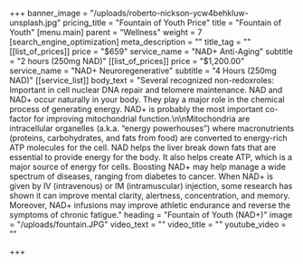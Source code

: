 +++
banner_image = "/uploads/roberto-nickson-ycw4behkluw-unsplash.jpg"
pricing_title = "Fountain of Youth Price"
title = "Fountain of Youth"
[menu.main]
parent = "Wellness"
weight = 7
[search_engine_optimization]
meta_description = ""
title_tag = ""
[[list_of_prices]]
price = "$659"
service_name = "NAD+ Anti-Aging"
subtitle = "2 hours (250mg NAD)"
[[list_of_prices]]
price = "$1,200.00"
service_name = "NAD+ Neuroregenerative"
subtitle = "4 Hours (250mg NAD)"
[[service_list]]
body_text = "Several recognized non-redoxroles: Important in cell nuclear DNA repair and telomere maintenance. NAD and NAD+ occur naturally in your body. They play a major role in the chemical process of generating energy. NAD+ is probably the most important co-factor for improving mitochondrial function.\n\nMitochondria are intracellular organelles (a.k.a. “energy powerhouses”) where macronutrients (proteins, carbohydrates, and fats from food) are converted to energy-rich ATP molecules for the cell. NAD helps the liver break down fats that are essential to provide energy for the body. It also helps create ATP, which is a major source of energy for cells. Boosting NAD+ may help manage a wide spectrum of diseases, ranging from diabetes to cancer. When NAD+ is given by IV (intravenous) or IM (intramuscular) injection, some research has shown it can improve mental clarity, alertness, concentration, and memory. Moreover, NAD+ infusions may improve athletic endurance and reverse the symptoms of chronic fatigue."
heading = "Fountain of Youth (NAD+)"
image = "/uploads/fountain.JPG"
video_text = ""
video_title = ""
youtube_video = ""

+++
